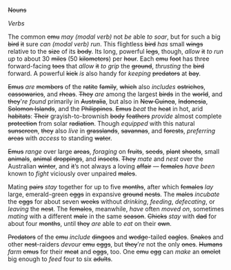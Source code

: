 <link rel="stylesheet" href="styles.css">

~~Nouns~~

_Verbs_


The common ~~emu~~ _may (modal verb)_ not _be_ able _to soar_, but for such a big ~~bird~~ ~~it~~ sure _can (modal verb)_ _run_. This flightless ~~bird~~ _has_ small ~~wings~~ relative to the ~~size~~ of its ~~body~~. Its long, powerful ~~legs~~, though, _allow_ ~~it~~ _to run up_ to about 30 ~~miles~~ (50 ~~kilometers~~) per ~~hour~~. Each ~~emu~~ ~~foot~~ has three forward-facing ~~toes~~ that _allow_ ~~it~~ _to grip_ the ~~ground~~, _thrusting_ the ~~bird~~ forward. A powerful ~~kick~~ _is_ also handy for _keeping_ ~~predators~~ at ~~bay~~.

~~Emus~~ _are_ ~~members~~ of the ~~ratite~~ ~~family~~, ~~which~~ also _includes_ ~~ostriches~~, ~~cassowaries~~, and ~~rheas~~. ~~They~~ _are_ among the largest ~~birds~~ in the ~~world~~, and ~~they~~'_re_ _found_ primarily in ~~Australia~~, but also in ~~New Guinea~~, ~~Indonesia~~, ~~Solomon Islands~~, and the ~~Philippines~~. ~~Emus~~ _beat_ the ~~heat~~ in hot, arid ~~habitats~~: ~~Their~~ grayish-to-brownish ~~body~~ ~~feathers~~ _provide_ almost complete ~~protection~~ from solar ~~radiation~~. Though _equipped_ with this natural ~~sunscreen~~, ~~they~~ also _live_ in ~~grasslands~~, ~~savannas~~, and ~~forests~~, _preferring_ ~~areas~~ with _access_ to standing ~~water~~.

~~Emus~~ _range_ over large ~~areas~~, _foraging_ on ~~fruits~~, ~~seeds~~, ~~plant~~ ~~shoots~~, small ~~animals~~, ~~animal~~ ~~droppings~~, and ~~insects~~. ~~They~~ _mate_ and _nest_ over the Australian ~~winter~~, and ~~it~~’s not always a loving ~~affair~~ — ~~­­females~~ _have been_ known to _fight_ viciously over unpaired ~~males~~.

Mating ~~pairs~~ _stay_ together for up to five ~~months~~, after which ~~females~~ _lay_ large, emerald-green ~~eggs~~ in expansive ~~ground~~ ~~nests~~. The ~~males~~ _incubate_ the ~~eggs~~ for about seven ~~weeks~~ without _drinking_, _feeding_, _defecating_, or _leaving_ the ~~nest~~. The ~~females~~, meanwhile, _have_ often _moved on_, sometimes _mating_ with a different ~~male~~ in the same ~~season~~. ~~Chicks~~ _stay_ with ~~dad~~ for about four ~~months~~, until ~~they~~ _are_ able to _eat_ on their ~~own~~.

~~Predators~~ of the ~~emu~~ _include_ ~~dingoes~~ and ~~wedge~~-tailed ~~eagles~~. ~~Snakes~~ and other ~~nest~~-raiders _devour_ ~~emu~~ ~~eggs~~, but ~~they~~’_re_ not the only ~~ones~~. ~~Humans~~ _farm_ ~~emus~~ for their ~~meat~~ and ~~eggs~~, too. One ~~emu~~ ~~egg~~ can _make_ an ~~omelet~~ big enough to _feed_ four to six ~~adults~~.